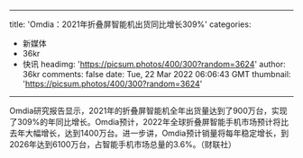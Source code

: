 
---
title: 'Omdia：2021年折叠屏智能机出货同比增长309%'
categories: 
 - 新媒体
 - 36kr
 - 快讯
headimg: 'https://picsum.photos/400/300?random=3624'
author: 36kr
comments: false
date: Tue, 22 Mar 2022 06:06:43 GMT
thumbnail: 'https://picsum.photos/400/300?random=3624'
---

<div>   
Omdia研究报告显示，2021年的折叠屏智能机全年出货量达到了900万台，实现了309%的年同比增长。Omdia预计，2022年全球折叠屏智能手机市场预计将比去年大幅增长，达到1400万台。进一步讲，Omdia预计销量将每年稳定增长，到2026年达到6100万台，占智能手机市场总量的3.6%。（财联社）  
</div>
            